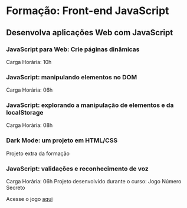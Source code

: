 # Formação: Front-end JavaScript
## Desenvolva aplicações Web com JavaScript

### JavaScript para Web: Crie páginas dinâmicas
Carga Horária: 10h

### JavaScript: manipulando elementos no DOM
Carga Horária: 06h

### JavaScript: explorando a manipulação de elementos e da localStorage
Carga Horária: 08h

### Dark Mode: um projeto em HTML/CSS
Projeto extra da formação

### JavaScript: validações e reconhecimento de voz
Carga Horária: 06h
Projeto desenvolvido durante o curso: Jogo Número Secreto


Acesse o jogo [aqui](https://jogo-numero-secreto-six-mu.vercel.app/)
